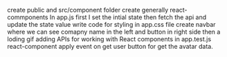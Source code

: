 create public and src/component folder
create generally react-commponents
In app.js first I set the intial state then fetch the api and update the state value write code for styling in app.css file
create navbar where we can see comapny name in the left and button in right side then a loding gif
adding APIs for working with React components in app.test.js react-component
apply event on get user button for get the avatar data.
